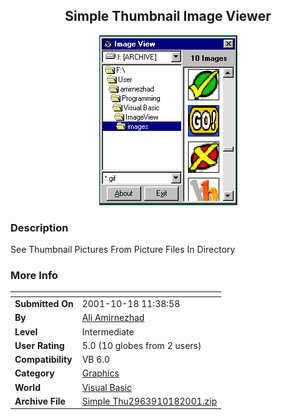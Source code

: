 ﻿<div align="center">

## Simple Thumbnail Image Viewer

<img src="PIC20011017938219535.gif">
</div>

### Description

See Thumbnail Pictures From Picture Files In Directory
 
### More Info
 


<span>             |<span>
---                |---
**Submitted On**   |2001-10-18 11:38:58
**By**             |[Ali Amirnezhad](https://github.com/Planet-Source-Code/PSCIndex/blob/master/ByAuthor/ali-amirnezhad.md)
**Level**          |Intermediate
**User Rating**    |5.0 (10 globes from 2 users)
**Compatibility**  |VB 6\.0
**Category**       |[Graphics](https://github.com/Planet-Source-Code/PSCIndex/blob/master/ByCategory/graphics__1-46.md)
**World**          |[Visual Basic](https://github.com/Planet-Source-Code/PSCIndex/blob/master/ByWorld/visual-basic.md)
**Archive File**   |[Simple Thu2963910182001\.zip](https://github.com/Planet-Source-Code/ali-amirnezhad-simple-thumbnail-image-viewer__1-28176/archive/master.zip)








